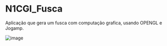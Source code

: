  # N1CGI_Fusca
Aplicação que gera um fusca com computação grafica, usando OPENGL e Jogamp.



![image](https://user-images.githubusercontent.com/76639465/232780793-b6e07878-efc4-4bc6-bb68-eb966b23e76f.png)
